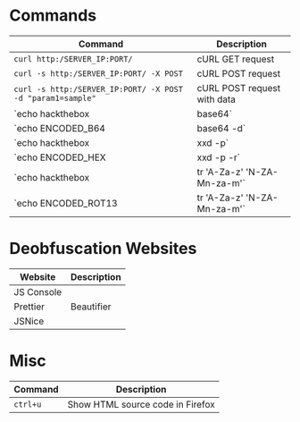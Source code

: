 # Commands

| Command                                                     | Description                                |
|-------------------------------------------------------------|--------------------------------------------|
| `curl http:/SERVER_IP:PORT/`                                | cURL GET request                           |
| `curl -s http:/SERVER_IP:PORT/ -X POST`                     | cURL POST request                          |
| `curl -s http:/SERVER_IP:PORT/ -X POST -d "param1=sample"`  | cURL POST request with data                |
| `echo hackthebox | base64`                                  | base64 encode                              |
| `echo ENCODED_B64 | base64 -d`                              | base64 decode                              |
| `echo hackthebox | xxd -p`                                  | hex encode                                 |
| `echo ENCODED_HEX | xxd -p -r`                              | hex decode                                 |
| `echo hackthebox | tr 'A-Za-z' 'N-ZA-Mn-za-m'`              | rot13 encode                               |
| `echo ENCODED_ROT13 | tr 'A-Za-z' 'N-ZA-Mn-za-m'`             | rot13 decode                               |

# Deobfuscation Websites

| Website     | Description      |
|-------------|------------------|
| JS Console  |                  |
| Prettier    | Beautifier       |
| JSNice      |                  |

# Misc

| Command         | Description                           |
|-----------------|---------------------------------------|
| `ctrl+u`        | Show HTML source code in Firefox     |
